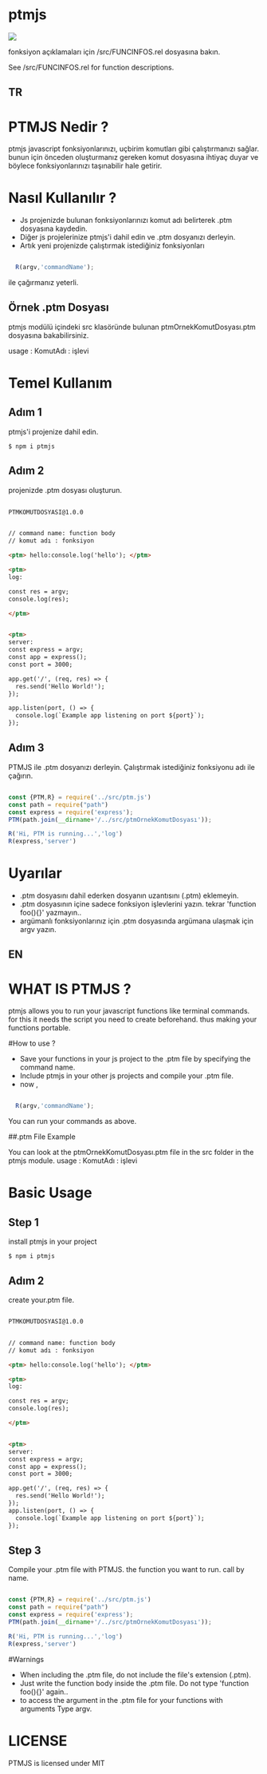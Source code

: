 # ptmjs

![](https://github.com/cosarberk/ptmjs/blob/main/images/ptmjs.png)



fonksiyon açıklamaları için /src/FUNCINFOS.rel dosyasına bakın.

See /src/FUNCINFOS.rel for function descriptions.


## TR


# PTMJS Nedir ? 
ptmjs javascript fonksiyonlarınızı, uçbirim komutları gibi çalıştırmanızı sağlar.
bunun için önceden oluşturmanız gereken komut dosyasına ihtiyaç duyar ve böylece
fonksiyonlarınızı taşınabilir hale getirir.

# Nasıl Kullanılır ? 
- Js projenizde bulunan fonksiyonlarınızı komut adı belirterek .ptm dosyasına kaydedin.
- Diğer js projelerinize ptmjs'i dahil edin ve .ptm dosyanızı derleyin.
- Artık yeni projenizde çalıştırmak istediğiniz fonksiyonları 

```javascript

  R(argv,'commandName');

```
ile çağırmanız yeterli.


## Örnek .ptm Dosyası

ptmjs modülü içindeki src klasöründe bulunan ptmOrnekKomutDosyası.ptm dosyasına bakabilirsiniz.

usage : <ptm> KomutAdı : işlevi  </ptm>

  

# Temel Kullanım

## Adım 1

ptmjs'i projenize dahil edin.

```
$ npm i ptmjs

```
## Adım 2
projenizde .ptm dosyası oluşturun.
```html
   
PTMKOMUTDOSYASI@1.0.0


// command name: function body
// komut adı : fonksiyon

<ptm> hello:console.log('hello'); </ptm>

<ptm>
log:

const res = argv;
console.log(res);

</ptm>


<ptm>
server:
const express = argv;
const app = express();
const port = 3000;

app.get('/', (req, res) => {
  res.send('Hello World!');
});

app.listen(port, () => {
  console.log(`Example app listening on port ${port}`);
});


```

## Adım 3 
PTMJS ile .ptm dosyanızı derleyin. Çalıştırmak istediğiniz fonksiyonu
adı ile çağırın.
```javascript

const {PTM,R} = require('../src/ptm.js')
const path = require("path")
const express = require('express');
PTM(path.join(__dirname+'/../src/ptmOrnekKomutDosyası'));

R('Hi, PTM is running...','log')
R(express,'server')

```

# Uyarılar

- .ptm dosyasını dahil ederken dosyanın uzantısını (.ptm) eklemeyin.
- .ptm dosyasının içine sadece fonksiyon işlevlerini yazın.
tekrar 'function foo(){}' yazmayın..
- argümanlı fonksiyonlarınız için .ptm dosyasında argümana ulaşmak için
argv yazın.




## EN

# WHAT IS PTMJS ?
ptmjs allows you to run your javascript functions like terminal commands.
for this it needs the script you need to create beforehand.
thus making your functions portable.

#How to use ?
- Save your functions in your js project to the .ptm file by specifying the command name.
- Include ptmjs in your other js projects and compile your .ptm file.
- now ,  

```javascript

  R(argv,'commandName');

```
You can run your commands as above.

##.ptm File Example

You can look at the ptmOrnekKomutDosyası.ptm file in the src folder in the ptmjs module.
usage : <ptm> KomutAdı : işlevi  </ptm>



# Basic Usage

## Step 1
install  ptmjs in your project

```
$ npm i ptmjs

```
## Adım 2
create your.ptm file.

```html

PTMKOMUTDOSYASI@1.0.0


// command name: function body
// komut adı : fonksiyon

<ptm> hello:console.log('hello'); </ptm>

<ptm>
log:

const res = argv;
console.log(res);

</ptm>


<ptm>
server:
const express = argv;
const app = express();
const port = 3000;

app.get('/', (req, res) => {
  res.send('Hello World!');
});
app.listen(port, () => {
  console.log(`Example app listening on port ${port}`);
});


```

## Step 3
Compile your .ptm file with PTMJS. the function you want to run.
call by name.

```javascript

const {PTM,R} = require('../src/ptm.js')
const path = require("path")
const express = require('express');
PTM(path.join(__dirname+'/../src/ptmOrnekKomutDosyası'));

R('Hi, PTM is running...','log')
R(express,'server')

```

#Warnings

- When including the .ptm file, do not include the file's extension (.ptm).
- Just write the function body inside the .ptm file.
Do not type 'function foo(){}' again..
- to access the argument in the .ptm file for your functions with arguments
Type argv.







# LICENSE
PTMJS is licensed under MIT

